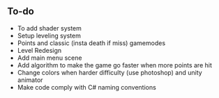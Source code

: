 ## To-do
<ul>
    <li>To add shader system</li>
    <li>Setup leveling system</li>
    <li>Points and classic (insta death if miss) gamemodes </li>
    <li>Level Redesign</li>
    <li>Add main menu scene</li>
    <li>Add algorithm to make the game go faster when more points are hit</li>
    <li>Change colors when harder difficulty (use photoshop) and unity animator</li>
    <li>Make code comply with C# naming conventions</li>
</ul>
